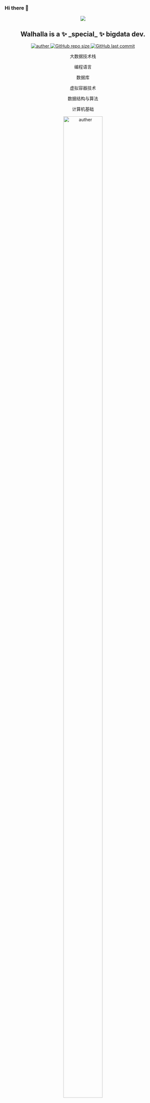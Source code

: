 ### Hi there 👋

<p align="center">
 <a href="https://github.com/Walhalla-Summary/BigData">
  <img align="center" src="https://github-readme-stats.vercel.app/api?username=Walhalla-Summary&show_icons=true&theme=tokyonight" />
 </a>
 <h2 align="center">Walhalla is a ✨ _special_ ✨ bigdata dev.</h2>
</p>
<p align="center">
 <a href="https://github.com/Walhalla-Summary">
 <img alt="auther" src="https://img.shields.io/badge/auther-Walhalla-orange">
 </a>
 <a href="https://github.com/Walhalla-Summary/BigData">
 <img alt="GitHub repo size" src="https://img.shields.io/github/repo-size/Walhalla-Summary/BigData?color=blue&label=bigdata&logo=size&logoColor=orange&style=flat">
 </a>
 <a href="https://github.com/Walhalla-Summary">
 <img alt="GitHub last commit" src="https://img.shields.io/github/last-commit/Walhalla-Summary/Walhalla-Summary?label=last_commit&logo=today">
 </a>
</p>
<p align="center">
 <p align="center">大数据技术栈</p>
 <p align="center">编程语言</p>
 <p align="center">数据库</p>
 <p align="center">虚拟容器技术</p>
 <p align="center">数据结构与算法</p>
 <p align="center">计算机基础</p>
</p>
<p align="center">
 <a href="https://github.com/Walhalla-Summary">
 <img alt="auther" src="https://github.com/Walhalla-Summary/Walhalla-Summary/blob/master/%E5%BE%AE%E4%BF%A1%E5%9B%BE%E7%89%87_20220526142602.png" width="50%" height="90%">
 </a>
</p>



